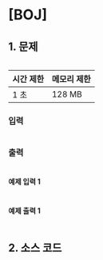 # [BOJ]

## 1. 문제

```

```

| 시간 제한 | 메모리 제한 |
| :-------- |:-------| 
| 1 초      | 128 MB |


### 입력

```

```

### 출력

```

```


#### 예제 입력 1

```

```

#### 예제 출력 1

```

```


## 2. 소스 코드

```python

```








